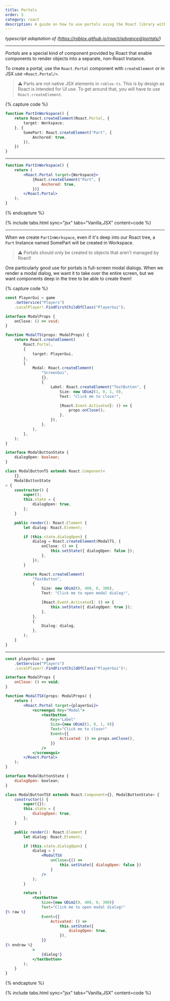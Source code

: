 ```yaml
---
title: Portals
order: 5
category: roact
description: A guide on how to use portals using the Roact library with roblox-ts.
---
```


_typescript adaptation of (https://roblox.github.io/roact/advanced/portals/)_

---

_Portals_ are a special kind of component provided by Roact that enable components to render objects into a separate, non-Roact Instance.

To create a portal, use the `Roact.Portal` component with `createElement` or in JSX use `<Roact.Portal/>`.

> ⚠️ Parts are not native JSX elements in `roblox-ts`. This is by design as Roact is intended for UI use. To get around that, you will have to use `Roact.createElement`.

{% capture code %}

```ts
function PartInWorkspace() {
	return Roact.createElement(Roact.Portal, {
		target: Workspace;
	}, {
		SomePart: Roact.createElement("Part", {
			Anchored: true,
		}),
	})
}
```

---

```jsx
function PartInWorkspace() {
	return (
		<Roact.Portal target={Workspace}>
			{Roact.createElement("Part", {
				Anchored: true,
			})}
		</Roact.Portal>
	);
}
```

{% endcapture %}

{% include tabs.html sync="jsx" tabs="Vanilla,JSX" content=code %}

---

When we create `PartInWorkspace`, even if it's deep into our Roact tree, a `Part` Instance named SomePart will be created in Workspace.

> ⚠️ Portals should only be created to objects that aren't managed by Roact!

One particularly good use for portals is full-screen modal dialogs. When we render a modal dialog, we want it to take over the entire screen, but we want components deep in the tree to be able to create them!

{% capture code %}

```ts
const PlayerGui = game
	.GetService("Players")
	.LocalPlayer!.FindFirstChildOfClass("PlayerGui");

interface ModalProps {
	onClose: () => void;
}

function ModalTS(props: ModalProps) {
	return Roact.createElement(
		Roact.Portal,
		{
			target: PlayerGui,
		},
		{
			Modal: Roact.createElement(
				"ScreenGui",
				{},
				{
					Label: Roact.createElement("TextButton", {
						Size: new UDim2(1, 0, 1, 0),
						Text: "Click me to close!",

						[Roact.Event.Activated]: () => {
							props.onClose();
						},
					}),
				},
			),
		},
	);
}

interface ModalButtonState {
	dialogOpen: boolean;
}

class ModalButtonTS extends Roact.Component<
	{},
	ModalButtonState
> {
	constructor() {
		super();
		this.state = {
			dialogOpen: true,
		};
	}

	public render(): Roact.Element {
		let dialog: Roact.Element;

		if (this.state.dialogOpen) {
			dialog = Roact.createElement(ModalTS, {
				onClose: () => {
					this.setState({ dialogOpen: false });
				},
			});
		}

		return Roact.createElement(
			"TextButton",
			{
				Size: new UDim2(0, 400, 0, 300),
				Text: "Click me to open modal dialog!",

				[Roact.Event.Activated]: () => {
					this.setState({ dialogOpen: true });
				},
			},
			{
				Dialog: dialog,
			},
		);
	}
}
```

---

```jsx
const playerGui = game
	.GetService("Players")
	.LocalPlayer!.FindFirstChildOfClass("PlayerGui")!;

interface ModalProps {
	onClose: () => void;
}

function ModalTSX(props: ModalProps) {
	return (
		<Roact.Portal target={playerGui}>
			<screengui Key="Modal">
				<textbutton
					Key="Label"
					Size={new UDim2(1, 0, 1, 0)}
					Text="Click me to close!"
					Event={{
						Activated: () => props.onClose(),
					}}
				/>
			</screengui>
		</Roact.Portal>
	);
}

interface ModalButtonState {
	dialogOpen: boolean;
}

class ModalButtonTSX extends Roact.Component<{}, ModalButtonState> {
	constructor() {
		super({});
		this.state = {
			dialogOpen: true,
		};
	}

	public render(): Roact.Element {
		let dialog: Roact.Element;

		if (this.state.dialogOpen) {
			dialog = (
				<ModalTSX
					onClose={() =>
						this.setState({ dialogOpen: false })
					}
				/>
			);
		}

		return (
			<textbutton
				Size={new UDim2(0, 400, 0, 300)}
				Text="Click me to open modal dialog!"
{% raw %}
				Event={{
					Activated: () =>
						this.setState({
							dialogOpen: true,
						}),
				}}
{% endraw %}
			>
				{dialog!}
			</textbutton>
		);
	}
}
```

{% endcapture %}

{% include tabs.html sync="jsx" tabs="Vanilla,JSX" content=code %}

